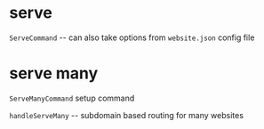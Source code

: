 # serve

`ServeCommand` -- can also take options from `website.json` config file

# serve many

`ServeManyCommand` setup command

`handleServeMany` -- subdomain based routing for many websites
